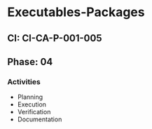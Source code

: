 # Executables-Packages

## CI: CI-CA-P-001-005
## Phase: 04

### Activities
- Planning
- Execution
- Verification
- Documentation
